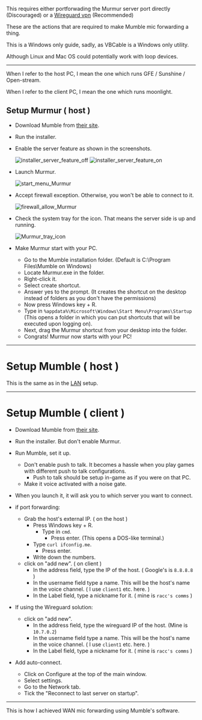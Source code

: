 This requires either portforwading the Murmur server port directly (Discouraged) or a [Wireguard vpn](https://github.com/thechadraccoon/tutorials/blob/main/resource_wireguard_setup.md) (Recommended)

These are the actions that are required to make Mumble mic forwarding a thing.

This is a Windows only guide, sadly, as VBCable is a Windows only utility.

Although Linux and Mac OS could potentially work with loop devices.
___

When I refer to the host PC, I mean the one which runs GFE / Sunshine / Open-stream.

When I refer to the client PC, I mean the one which runs moonlight.

## Setup Murmur ( host )

*  Download Mumble from [their site](https://www.Mumble.info/).

* Run the installer.

* Enable the server feature as shown in the screenshots.
  
  ![installer_server_feature_off](https://user-images.githubusercontent.com/11398266/118360306-ff4c4180-b554-11eb-9cba-6974ba8f0bed.png)
  ![installer_server_feature_on](https://user-images.githubusercontent.com/11398266/118360316-0d01c700-b555-11eb-928d-29e331e27e74.png)

* Launch Murmur.

  ![start_menu_Murmur](https://user-images.githubusercontent.com/11398266/118360334-1be87980-b555-11eb-93d8-d552d0acb226.png)

* Accept firewall exception.
  Otherwise, you won't be able to connect to it.

  ![firewall_allow_Murmur](https://user-images.githubusercontent.com/11398266/118360344-26a30e80-b555-11eb-88bd-2fa9fc6c87ef.png)


* Check the system tray for the icon.
That means the server side is up and running.

  ![Murmur_tray_icon](https://user-images.githubusercontent.com/11398266/118360376-39b5de80-b555-11eb-96c0-40ab4f845817.png)

* Make Murmur start with your PC.
  * Go to the Mumble installation folder. (Default is C:\Program Files\Mumble on Windows)
  * Locate Murmur.exe in the folder.
  * Right-click it.
  * Select create shortcut.
  * Answer yes to the prompt. (It creates the shortcut on the desktop instead of folders as you don't have the permissions)
  * Now press Windows key + R.
  * Type in ```%appdata%\Microsoft\Windows\Start Menu\Programs\Startup``` (This opens a folder in which you can put shortcuts that will be executed upon logging on).
  * Next, drag the Murmur shortcut from your desktop into the folder.
  * Congrats! Murmur now starts with your PC!

___
# Setup Mumble ( host )

This is the same as in the [LAN](https://github.com/thechadraccoon/tutorials/blob/main/murmur_mic_forwarding_LAN.md) setup.
___

# Setup Mumble ( client )

* Download Mumble from [their site](https://www.Mumble.info/).
* Run the installer. But don't enable Murmur.
* Run Mumble, set it up.
  * Don't enable push to talk. It becomes a hassle when you play games with different push to talk configurations. 
    * Push to talk should be setup in-game as if you were on that PC.
  *  Make it voice activated with a noise gate. 
* When you launch it, it will ask you to which server you want to connect.
  
* if port forwarding:
    * Grab the host's external IP. ( on the host )
        * Press Windows key + R.
            * Type in ```cmd```. 
                * Press enter. (This opens a DOS-like terminal.)
        * Type ```curl ifconfig.me```.
            * Press enter.
        * Write down the numbers.
    * click on "add new". ( on client )
        * In the address field, type the IP of the host. ( Google's is ```8.8.8.8``` )
        * In the username field type a name. This will be the host's name in the voice channel. ( I use ```client1``` etc. here. )
        * In the Label field, type a nickname for it. ( mine is ```racc's comms``` )
* If using the Wireguard solution:
    * click on "add new".
        * In the address field, type the wireguard IP of the host. (Mine is ```10.7.0.2```)
        * In the username field type a name. This will be the host's name in the voice channel. ( I use ```client1``` etc. here. )
        * In the Label field, type a nickname for it. ( mine is ```racc's comms``` )
* Add auto-connect.
  * Click on Configure at the top of the main window.
  * Select settings.
  * Go to the Network tab.
  * Tick the "Reconnect to last server on startup".
-----

This is how I achieved WAN mic forwarding using Mumble's software.